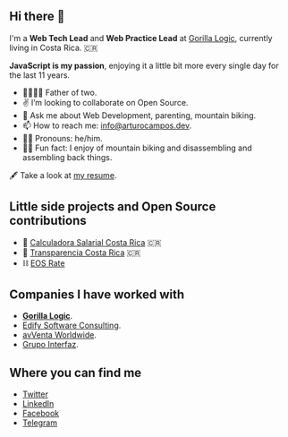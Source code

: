 ## Hi there 👋

I'm a **Web Tech Lead** and **Web Practice Lead** at [Gorilla Logic](https://gorillalogic.com), currently living in Costa Rica. 🇨🇷

**JavaScript is my passion**, enjoying it a little bit more every single day for the last 11 years.

- 👨‍👩‍👧‍👦  Father of two.
- ✌️ I’m looking to collaborate on Open Source.
- 💬 Ask me about Web Development, parenting, mountain biking.
- 📫 How to reach me: [info@arturocampos.dev](mailto:info@arturocampos.dev).
- 👨‍💻 Pronouns: he/him.
- 🚵‍♂️ Fun fact: I enjoy of mountain biking and disassembling and assembling back things.

🖋 Take a look at [my resume](https://resume.arturocampos.dev/).

## Little side projects and Open Source contributions

- 🧮 [Calculadora Salarial Costa Rica](https://arturocr.com/calculadora-deducciones/) 🇨🇷
- 🔎 [Transparencia Costa Rica](https://transparencia-costa-rica.vercel.app/) 🇨🇷
- ⛓ [EOS Rate](https://github.com/eoscostarica/eos-rate)

## Companies I have worked with

- **[Gorilla Logic](https://gorillalogic.com)**.
- [Edify Software Consulting](https://www.edify.cr/).
- [avVenta Worldwide](https://www.accenture.com/cr-en).
- [Grupo Interfaz](https://interfaz.io/).

## Where you can find me

- [Twitter](https://twitter.com/arturocr)
- [LinkedIn](https://www.linkedin.com/in/arturocr/)
- [Facebook](https://www.facebook.com/arturo025)
- [Telegram](https://t.me/arturocr)
